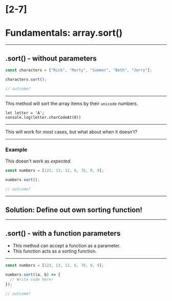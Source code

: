 # [2-7]

# Fundamentals: array.sort()

---

## .sort() - without parameters

```js
const characters = ["Rick", "Morty", "Summer", "Beth", "Jerry"];

characters.sort();

// outcome?
```

---

This method will sort the array items by their `unicode` numbers.

```
let letter = 'A';
console.log(letter.charCodeAt(0))
```

---

This will work for _most_ cases, but what about when it doesn't?

---

### Example

This doesn't work as _expected_.

```js
const numbers = [123, 13, 12, 6, 76, 0, 9];

numbers.sort();

// outcome?
```

---

## Solution: Define out own sorting function!

---

## .sort() - with a function parameters

- This method can accept a function as a parameter.
- This function acts as a sorting function.

---

```js
const numbers = [123, 13, 12, 6, 76, 0, 9];

numbers.sort((a, b) => {
  // Write code here!
});

// outcome?
```
